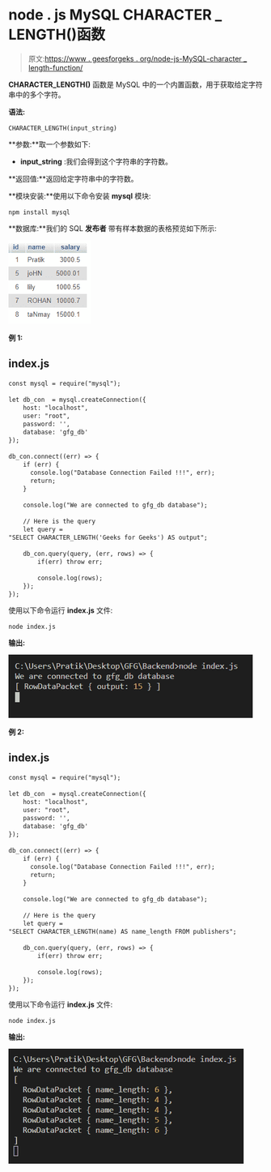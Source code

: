 # node . js MySQL CHARACTER _ LENGTH()函数

> 原文:[https://www . geesforgeks . org/node-js-MySQL-character _ length-function/](https://www.geeksforgeeks.org/node-js-mysql-character_length-function/)

**CHARACTER_LENGTH()** 函数是 MySQL 中的一个内置函数，用于获取给定字符串中的多个字符。

**语法:**

```
CHARACTER_LENGTH(input_string)
```

**参数:**取一个参数如下:

*   **input_string** :我们会得到这个字符串的字符数。

**返回值:**返回给定字符串中的字符数。

**模块安装:**使用以下命令安装 **mysql** 模块:

```
npm install mysql
```

**数据库:**我们的 SQL **发布者** 带有样本数据的表格预览如下所示:

![](img/862e0dc0654aee673b376e8190bacaa5.png)

**例 1:**

## index.js

```
const mysql = require("mysql");

let db_con  = mysql.createConnection({
    host: "localhost",
    user: "root",
    password: '',
    database: 'gfg_db'
});

db_con.connect((err) => {
    if (err) {
      console.log("Database Connection Failed !!!", err);
      return;
    }

    console.log("We are connected to gfg_db database");

    // Here is the query
    let query = 
"SELECT CHARACTER_LENGTH('Geeks for Geeks') AS output";

    db_con.query(query, (err, rows) => {
        if(err) throw err;

        console.log(rows);
    });
});
```

使用以下命令运行 **index.js** 文件:

```
node index.js
```

**输出:**

![](img/c0d038623f9f5c33378545695f38636e.png)

**例 2:**

## index.js

```
const mysql = require("mysql");

let db_con  = mysql.createConnection({
    host: "localhost",
    user: "root",
    password: '',
    database: 'gfg_db'
});

db_con.connect((err) => {
    if (err) {
      console.log("Database Connection Failed !!!", err);
      return;
    }

    console.log("We are connected to gfg_db database");

    // Here is the query
    let query = 
"SELECT CHARACTER_LENGTH(name) AS name_length FROM publishers";

    db_con.query(query, (err, rows) => {
        if(err) throw err;

        console.log(rows);
    });
});
```

使用以下命令运行 **index.js** 文件:

```
node index.js
```

**输出:**

![](img/57296965596de406019677a7b2915993.png)